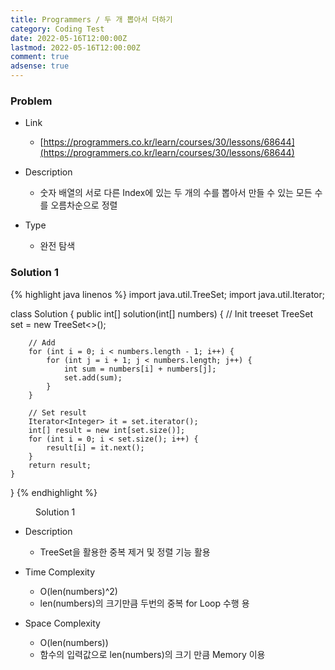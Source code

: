 ```yaml
---
title: Programmers / 두 개 뽑아서 더하기
category: Coding Test
date: 2022-05-16T12:00:00Z
lastmod: 2022-05-16T12:00:00Z
comment: true
adsense: true
---
```


### Problem

* Link
  * [https://programmers.co.kr/learn/courses/30/lessons/68644](https://programmers.co.kr/learn/courses/30/lessons/68644)

* Description
  * 숫자 배열의 서로 다른 Index에 있는 두 개의 수를 뽑아서 만들 수 있는 모든 수를 오름차순으로 정렬

* Type
  * 완전 탐색

### Solution 1

{% highlight java linenos %}
import java.util.TreeSet;
import java.util.Iterator;

class Solution {
    public int[] solution(int[] numbers) {
        // Init treeset
        TreeSet<Integer> set = new TreeSet<>();
        
        // Add
        for (int i = 0; i < numbers.length - 1; i++) {
            for (int j = i + 1; j < numbers.length; j++) {
                int sum = numbers[i] + numbers[j];
           		set.add(sum);
            }
        }
        
        // Set result
        Iterator<Integer> it = set.iterator();
        int[] result = new int[set.size()];
        for (int i = 0; i < set.size(); i++) {
            result[i] = it.next();
        }
        return result;
    }
}
{% endhighlight %}
<figure>
<figcaption class="caption">Solution 1</figcaption>
</figure>

* Description
  * TreeSet을 활용한 중복 제거 및 정렬 기능 활용

* Time Complexity
  * O(len(numbers)^2)
  * len(numbers)의 크기만큼 두번의 중복 for Loop 수행
용
* Space Complexity
  * O(len(numbers))
  * 함수의 입력값으로 len(numbers)의 크기 만큼 Memory 이용
